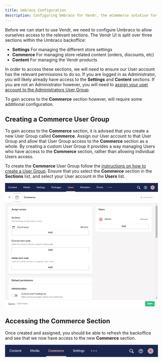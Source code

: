 ```yaml
---
title: Umbraco Configuration
description: Configuring Umbraco for Vendr, the eCommerce solution for Umbraco
---
```


Before we can start to use Vendr, we need to configure Umbraco to allow ourselves access to the relevant sections. The Vendr UI is split over three sections within the Umbraco backoffice:

* **Settings** For managing the different store settings
* **Commerce** For managing store related content (orders, discounts, etc)
* **Content** For managing the Vendr products

In order to access these sections, we will need to ensure our User account has the relevant permissions to do so. If you are logged in as Administrator, you will likely already have access to the **Settings** and **Content** sections. If you are not an Administrator however, you will need to [assign your user account to the Administrators User Group](https://our.umbraco.com/documentation/getting-started/Data/Users/).

To gain access to the **Commerce** section however, will require some additional configuration.

## Creating a Commerce User Group

To gain access to the **Commerce** section, it is advised that you create a new User Group called **Commerce**. Assign our User account to that User Group and allow that User Group access to the **Commerce** section as a whole. By creating a custom User Group it provides a way managing Users who have access to the **Commerce** section, rather than allowing individual Users access.

To create the **Commerce** User Group follow the [instructions on how to create a User Group](https://docs.umbraco.com/umbraco-cms/fundamentals/data/users#creating-a-user-group). Ensure that you select the **Commerce** section in the **Sections** list, and select your User account in the **Users** list.

![Creating a Commerce User Group in Umbraco](../media/create_commerce_user_group.png)

## Accessing the Commerce Section

Once created and assigned, you should be able to refresh the backoffice and see that we now have access to the new **Commerce** section.

![Commerce Section in Umbraco Navigation](../media/commerce_section.png)
